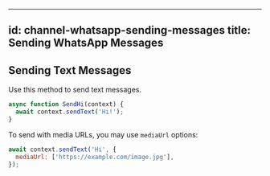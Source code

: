 
---
id: channel-whatsapp-sending-messages
title: Sending WhatsApp Messages
---

## Sending Text Messages

Use this method to send text messages.

```js
async function SendHi(context) {
  await context.sendText('Hi!');
}
```

To send with media URLs, you may use `mediaUrl` options:

```js
await context.sendText('Hi', {
  mediaUrl: ['https://example.com/image.jpg'],
});
```